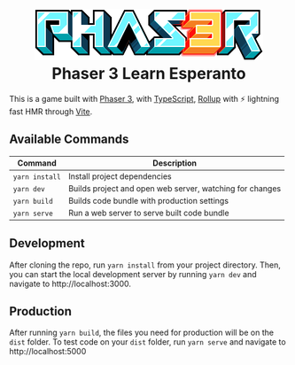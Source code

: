 <h1 align="center">
  <br>
  <a href="https://github.com/geocine/phaser3-rollup-typescript#readme"><img src="https://raw.githubusercontent.com/geocine/phaser3-learn-esepranto/master/public/assets/phaser3-logo.png" alt="header"/></a>
  <br>
  Phaser 3 Learn Esperanto
  <br>
</h1>

This is a game built with [Phaser 3](https://github.com/photonstorm/phaser), with [TypeScript](https://www.typescriptlang.org/), [Rollup](https://rollupjs.org) with ⚡️ lightning fast HMR through [Vite](https://vitejs.dev/).

## Available Commands

| Command | Description |
|---------|-------------|
| `yarn install` | Install project dependencies |
| `yarn dev` | Builds project and open web server, watching for changes |
| `yarn build` | Builds code bundle with production settings  |
| `yarn serve` | Run a web server to serve built code bundle |

## Development

After cloning the repo, run `yarn install` from your project directory. Then, you can start the local development
server by running `yarn dev` and navigate to http://localhost:3000.

## Production

After running `yarn build`, the files you need for production will be on the `dist` folder. To test code on your `dist` folder, run `yarn serve` and navigate to http://localhost:5000